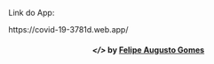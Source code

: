 
<p>Link do App: <br>
<p>https://covid-19-3781d.web.app/ 
  
<h4 align="center">
  <em>&lt;/&gt;</em> by <a href="https://github.com/gmxfelipe" target="_blank">Felipe Augusto Gomes</a>
</h4>
